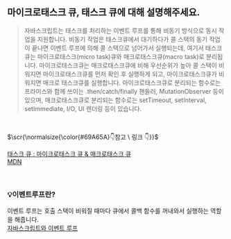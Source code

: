 
## 마이크로태스크 큐, 태스크 큐에 대해 설명해주세요.
> <p>자바스크립트는 태스크를 처리하는 이벤트 루프를 통해 비동기 방식으로 동시 작업을 지원합니다. 비동기 작업은 태스크큐에서 대기하다가 콜 스택의 동기 작업이 끝나면 이벤트 루프에 의해 콜 스택으로 넘어가서 실행되는데, 여기서 태스크큐는 마이크로태스크(micro task)큐와 매크로태스크큐(macro task)로 분리됩니다. 마이크로태스크큐는 매크로태스크큐에 비해 우선순위가 높아 콜 스택이 비워지면 마이크로태스크큐를 먼저 확인 후 실행하게 되고, 마이크로태스크큐가 비워지면 매크로 태스크큐를 실행합니다. 마이크로태스크큐로 분리되는 함수로는 프라미스와 함께 쓰이는 .then/catch/finally 핸들러, MutationObserver 등이 있으며, 매크로태스크큐로 분리되는 함수로는 setTimeout, setInterval, setImmediate, I/O, UI 렌더링 등이 있습니다.</p>


</br>
<p>$\scr{\normalsize{\color{#69A65A}👇참고 \ 링크 👇}}$</p>

[태스크 큐 : 마이크로태스크 큐 & 매크로태스크 큐](https://haesoo9410.tistory.com/322)</br>
[MDN](https://developer.mozilla.org/ko/docs/Web/API/HTML_DOM_API/Microtask_guide)

</br>

### 💡이벤트루프란?
이벤트 루프는 호출 스택이 비워질 때마다 큐에서 콜백 함수를 꺼내와서 실행하는 역할을 해줍니다.</br>
[자바스크립트와 이벤트 루프](https://meetup.nhncloud.com/posts/89)</br>

